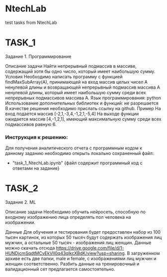 # NtechLab
test tasks from NtechLab
# TASK_1

Задание 1. Программирование

Описание задачи
Найти непрерывный подмассив в массиве, содержащий хотя бы одно число,
который имеет наибольшую сумму.
Условия
Необходимо написать программу с функцией findMaxSubArray(A),
принимающей на вход массив целых чисел А ненулевой длины и
возвращающей непрерывный подмассив массива А ненулевой длины,
который имеет наибольшую сумму среди всех непрерывных
подмассивов массива А.
Язык программирования: python
Использование дополнительных библиотек и функций: не разрешается
В качестве решения необходимо прислать ссылку на github.
Пример
На вход подается массив [-2,1,-3,4,-1,2,1,-5,4]
На выходе функции ожидается массив [4,-1,2,1], имеющий максимальную
сумму среди всех подмассивов равную 6.

### Инструкция к решению:

Для получения аналитического отчета с программным кодом к данному заданию необходимо открыть локально сохраненный файл:
- "task_1_NtechLab.ipynb" {файл содержит программный код с ответами на задание}

# TASK_2
Задание 2. ML

Описание задачи
Необходимо обучить нейросеть, способную по входному изображению лица
определять пол человека на изображении.

Данные
Для обучения и тестирования будет предоставлен набор из 100 тысяч
картинок, из которых 50 тысяч будут содержать изображения лиц мужчин, а
остальные 50 тысяч - изображения лиц женщин.
Данные можно скачать отсюда https://drive.google.com/file/d/1-HUNDjcmSqdtMCvEkVlI0q43qlkcXBdK/view?usp=sharing. В загруженном архиве есть две папки, male и
female, с изображениями лиц мужчин и женщин соответственно. Разбить
данные на тренировочный и валидационный сет предлагается
самостоятельно.
